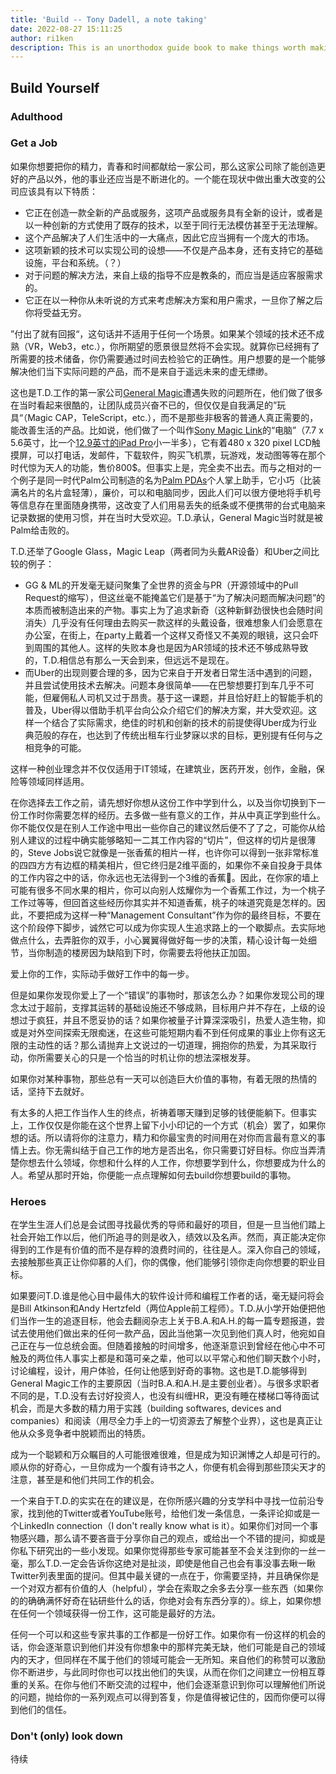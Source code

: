 ```yaml
---
title: 'Build -- Tony Dadell, a note taking'
date: 2022-08-27 15:11:25
author: ri1ken
description: This is an unorthodox guide book to make things worth making
---
```


## Build Yourself
### Adulthood
### Get a Job

如果你想要把你的精力，青春和时间都献给一家公司，那么这家公司除了能创造更好的产品以外，他的事业还应当是不断进化的。一个能在现状中做出重大改变的公司应该具有以下特质：

 - 它正在创造一款全新的产品或服务，这项产品或服务具有全新的设计，或者是以一种创新的方式使用了既存的技术，以至于同行无法模仿甚至于无法理解。
 - 这个产品解决了人们生活中的一大痛点，因此它应当拥有一个庞大的市场。
 - 这项新颖的技术可以实现公司的设想——不仅是产品本身，还有支持它的基础设施，平台和系统。（？）
 - 对于问题的解决方法，来自上级的指导不应是教条的，而应当是适应客服需求的。
 - 它正在以一种你从未听说的方式来考虑解决方案和用户需求，一旦你了解之后你将受益无穷。

”付出了就有回报“，这句话并不适用于任何一个场景。如果某个领域的技术还不成熟（VR，Web3，etc.），你所期望的愿景很显然将不会实现。就算你已经拥有了所需要的技术储备，你仍需要通过时间去检验它的正确性。用户想要的是一个能够解决他们当下实际问题的产品，而不是来自于遥远未来的虚无缥缈。

这也是T.D.工作的第一家公司[General Magic](https://en.wikipedia.org/wiki/General_Magic)遭遇失败的问题所在，他们做了很多在当时看起来很酷的，让团队成员兴奋不已的，但仅仅是自我满足的”玩具“（Magic CAP，TeleScript，etc.），而不是那些非极客的普通人真正需要的，能改善生活的产品。比如说，他们做了一个叫作[Sony Magic Link](https://en.wikipedia.org/wiki/Magic_Link)的“电脑”（7.7 x 5.6英寸，比一个[12.9英寸的iPad Pro](https://www.apple.com/shop/buy-ipad/ipad-pro/12.9-inch-display-256gb-space-gray-wifi)小一半多），它有着480 x 320 pixel LCD触摸屏，可以打电话，发邮件，下载软件，购买飞机票，玩游戏，发动图等等在那个时代惊为天人的功能，售价800$。但事实上是，完全卖不出去。而与之相对的一个例子是同一时代Palm公司制造的名为[Palm PDAs](https://en.wikipedia.org/wiki/Palm_(PDA))个人掌上助手，它小巧（比装满名片的名片盒轻薄），廉价，可以和电脑同步，因此人们可以很方便地将手机号等信息存在里面随身携带，这改变了人们用易丢失的纸条或不便携带的台式电脑来记录数据的使用习惯，并在当时大受欢迎。T.D.承认，General Magic当时就是被Palm给击败的。

T.D.还举了Google Glass，Magic Leap（两者同为头戴AR设备）和Uber之间比较的例子：
- GG & ML的开发毫无疑问聚集了全世界的资金与PR（开源领域中的Pull Request的缩写），但这丝毫不能掩盖它们是基于“为了解决问题而解决问题”的本质而被制造出来的产物。事实上为了追求新奇（这种新鲜劲很快也会随时间消失）几乎没有任何理由去购买一款这样的头戴设备，很难想象人们会愿意在办公室，在街上，在party上戴着一个这样又奇怪又不美观的眼镜，这只会吓到周围的其他人。这样的失败本身也是因为AR领域的技术还不够成熟导致的，T.D.相信总有那么一天会到来，但远远不是现在。
- 而Uber的出现则要合理的多，因为它来自于开发者日常生活中遇到的问题，并且尝试使用技术去解决。问题本身很简单——在巴黎想要打到车几乎不可能，但雇佣私人司机又过于昂贵。基于这一课题，并且恰好赶上的智能手机的普及，Uber得以借助手机平台向公众介绍它们的解决方案，并大受欢迎。这样一个结合了实际需求，绝佳的时机和创新的技术的前提使得Uber成为行业典范般的存在，也达到了传统出租车行业梦寐以求的目标，更别提有任何与之相竞争的可能。

这样一种创业理念并不仅仅适用于IT领域，在建筑业，医药开发，创作，金融，保险等领域同样适用。

在你选择去工作之前，请先想好你想从这份工作中学到什么，以及当你切换到下一份工作时你需要怎样的经历。去多做一些有意义的工作，并从中真正学到些什么。你不能仅仅是在别人工作途中甩出一些你自己的建议然后便不了了之，可能你从给别人建议的过程中确实能够略知一二其工作内容的“切片”，但这样的切片是很薄的，Steve Jobs说它就像是一张香蕉的相片一样，也许你可以得到一张非常标准的四四方方有边框的精美相片，但它终归是2维平面的，如果你不亲自投身于具体的工作内容之中的话，你永远也无法得到一个3维的香蕉🍌。因此，在你家的墙上可能有很多不同水果的相片，你可以向别人炫耀你为一个香蕉工作过，为一个桃子工作过等等，但回首这些经历你其实并不知道香蕉，桃子的味道究竟是怎样的。因此，不要把成为这样一种“Management Consultant”作为你的最终目标，不要在这个阶段停下脚步，诚然它可以成为你实现人生追求路上的一个歇脚点。去实际地做点什么，去弄脏你的双手，小心翼翼得做好每一步的决策，精心设计每一处细节，当你制造的楼房因为缺陷到下时，你需要去将他扶正加固。

爱上你的工作，实际动手做好工作中的每一步。

但是如果你发现你爱上了一个“错误”的事物时，那该怎么办？如果你发现公司的理念太过于超前，支撑其运转的基础设施还不够成熟，目标用户并不存在，上级的设想过于疯狂，并且不愿妥协的话？如果你被量子计算深深吸引，热爱人造生物，抑或是对外空间探索无限痴迷，在这些可能短期内看不到任何成果的事业上你有这无限的主动性的话？那么请抛弃上文说过的一切道理，拥抱你的热爱，为其采取行动，你所需要关心的只是一个恰当的时机让你的想法深根发芽。

如果你对某种事物，那些总有一天可以创造巨大价值的事物，有着无限的热情的话，坚持下去就好。

有太多的人把工作当作人生的终点，祈祷着哪天赚到足够的钱便能躺下。但事实上，工作仅仅是你能在这个世界上留下小小印记的一个方式（机会）罢了，如果你想的话。所以请将你的注意力，精力和你最宝贵的时间用在对你而言最有意义的事情上去。你无需纠结于自己工作的地方是否出名，你只需要订好目标。你应当弄清楚你想去什么领域，你想和什么样的人工作，你想要学到什么，你想要成为什么的人。希望从那时开始，你便能一点点理解如何去build你想要build的事物。

### Heroes

在学生生涯人们总是会试图寻找最优秀的导师和最好的项目，但是一旦当他们踏上社会开始工作以后，他们所追寻的则是收入，绩效以及名声。然而，真正能决定你得到的工作是有价值的而不是存粹的浪费时间的，往往是人。深入你自己的领域，去接触那些真正让你仰慕的人们，你的偶像，他们能够引领你走向你想要的职业目标。

如果要问T.D.谁是他心目中最伟大的软件设计师和编程工作者的话，毫无疑问将会是Bill Atkinson和Andy Hertzfeld（两位Apple前工程师）。T.D.从小学开始便把他们当作一生的追逐目标，他会去翻阅杂志上关于B.A.和A.H.的每一篇专题报道，尝试去使用他们做出来的任何一款产品，因此当他第一次见到他们真人时，他宛如自己正在与一位总统会面。但随着接触的时间增多，他逐渐意识到曾经在他心中不可触及的两位伟人事实上都是和蔼可亲之辈，他可以以平常心和他们聊天数个小时，讨论编程，设计，用户体验，任何让他感到好奇的事物。这也是T.D.能够得到General Magic工作的主要原因（当时B.A.和A.H.是主要创业者）。与很多求职者不同的是，T.D.没有去讨好投资人，也没有纠缠HR，更没有睡在楼梯口等待面试机会，而是大多数的精力用于实践（building softwares, devices and companies）和阅读（用尽全力手上的一切资源去了解整个业界），这也是真正让他从众多竞争者中脱颖而出的特质。

成为一个聪颖和万众瞩目的人可能很难很难，但是成为知识渊博之人却是可行的。顺从你的好奇心，一旦你成为一个腹有诗书之人，你便有机会得到那些顶尖天才的注意，甚至是和他们共同工作的机会。

一个来自于T.D.的实实在在的建议是，在你所感兴趣的分支学科中寻找一位前沿专家，找到他的Twitter或者YouTube账号，给他们发一条信息，一条评论抑或是一个LinkedIn connection（I don't really know what is it）。如果你们对同一个事物感兴趣，那么请不要吝啬于分享你自己的观点，或给出一个不错的提问，抑或是你私下研究出的一些小发现。如果你觉得那些专家可能甚至不会关注到你的一丝一毫，那么T.D.一定会告诉你这绝对是扯淡，即使是他自己也会有事没事去瞅一瞅Twitter列表里面的提问。但其中最关键的一点在于，你需要坚持，并且确保你是一个对双方都有价值的人（helpful），学会在索取之余多去分享一些东西（如果你的的确确满怀好奇在钻研些什么的话，你绝对会有东西分享的）。综上，如果你想在任何一个领域获得一份工作，这可能是最好的方法。

任何一个可以和这些专家共事的工作都是一份好工作。如果你有一份这样的机会的话，你会逐渐意识到他们并没有你想象中的那样完美无缺，他们可能是自己的领域内的天才，但同样在不属于他们的领域可能会一无所知。来自他们的称赞可以激励你不断进步，与此同时你也可以找出他们的失误，从而在你们之间建立一份相互尊重的关系。在你与他们不断交流的过程中，他们会逐渐意识到你可以理解他们所说的问题，抛给你的一系列观点可以得到答复，你是值得被记住的，因而你便可以得到他们的信任。

### Don't (only) look down

待续